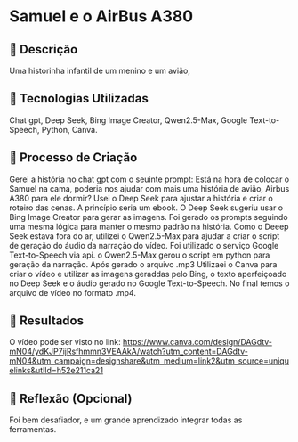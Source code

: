 # Samuel e o AirBus A380

## 📒 Descrição
Uma historinha infantil de um menino e um avião,

## 🤖 Tecnologias Utilizadas
Chat gpt, Deep Seek, Bing Image Creator, Qwen2.5-Max, Google Text-to-Speech, Python, Canva.
## 🧐 Processo de Criação
Gerei a história no chat gpt com o seuinte prompt: Está na hora de colocar o Samuel na cama, poderia nos ajudar com mais uma história de avião,  Airbus A380 para ele dormir?
Usei o Deep Seek para ajustar a história e criar o roteiro das cenas. A princípio seria um ebook. O Deep Seek sugeriu usar o Bing Image Creator para gerar as imagens.
Foi gerado os prompts seguindo uma mesma lógica para manter o mesmo padrão na história.
Como o Deeep Seek estava fora do ar, utilizei o Qwen2.5-Max para ajudar a criar o script de geração do áudio da narração do vídeo. Foi utilizado o serviço Google Text-to-Speech via api.
o Qwen2.5-Max gerou o script em python para geração da narração.
Após gerado o arquivo .mp3 Utilizaei o Canva para criar o vídeo e utilizar as imagens geraddas pelo Bing, o texto aperfeiçoado no Deep Seek e o áudio gerado no Google Text-to-Speech.
No final temos o arquivo de vídeo no formato .mp4.

## 🚀 Resultados
O vídeo pode ser visto no link: https://www.canva.com/design/DAGdtv-mN04/ydKJP7ijRsfhmmn3VEAAkA/watch?utm_content=DAGdtv-mN04&utm_campaign=designshare&utm_medium=link2&utm_source=uniquelinks&utlId=h52e211ca21


## 💭 Reflexão (Opcional)
Foi bem desafiador, e um grande aprendizado integrar todas as ferramentas.
